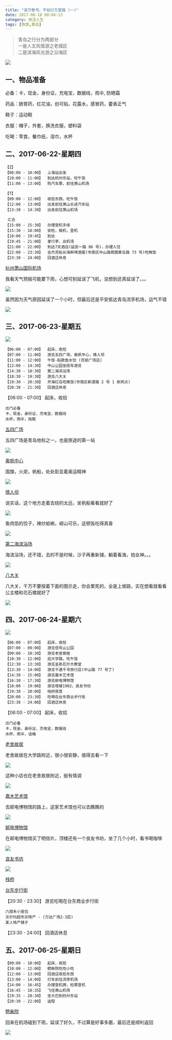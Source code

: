 ```yaml
---
title: "读万卷书，不如行万里路 (一)"
date: 2017-06-18 00:04:13
category: 快活人生
tags: [旅游,青岛]
---
```


> 青岛之行分为两部分  
> 一是人文风情游之老城区  
> 二是滨海风光游之沿海区

<!--more-->

![](http://p8bc1hri5.bkt.clouddn.com/the-journey-of-qingdao-1.png)


## **一、物品准备**  

必备：卡，现金，身份证，充电宝，数据线，雨伞, 防晒霜

药品：肠胃药，红花油，创可贴，花露水，感冒药，藿香正气  

鞋子：运动鞋

衣服：帽子，外套，换洗衣服，塑料袋

吃喝：零食，餐巾纸，湿巾，水杯  

## **二、2017-06-22-星期四**

    【Z】    
    【08:00 - 10:00】  上海站出发            
    【10:00 - 11:00】  到达杭州东站，吃午饭   
    【11:00 - 13:00】  购汽车票，前往萧山机场 
       
    【T】
    【09:00 - 12:00】  收拾东西，吃午饭      
    【12:00 - 13:00】  出发前往萧山长途汽车站  
    【13:30 - 14:30】  出发前往萧山机场   
    
     汇合
    【15:00 - 15:30】  办理登机手续  
    【15:30 - 18:00】  安检，候机，登机
    【18:00 - 19:45】  到达
    【19:45 - 21:00】  拿行李，出机场  
    【21:00 - 22:00】  到达7天酒店(延安一路 86 号)，办理入住  
    【22:00 - 23:30】  去杰克船长海鲜啤酒屋(市南区中山路商圈黄岛路 73 号)吃晚饭  
    【23:30 - 24:00】  回酒店休息

[杭州萧山国际机场](http://www.mafengwo.cn/poi/5423785.html)

我看天气预报可能要下雨，心想可别延误了飞机，没想到还真延误了。。。

![](http://p8bc1hri5.bkt.clouddn.com/the-journey-of-qingdao-5.jpg)

虽然因为天气原因延误了一个小时，但最后还是平安抵达青岛流亭机场，运气不错

![](http://p8bc1hri5.bkt.clouddn.com/the-journey-of-qingdao-6.jpg)

## **三、2017-06-23-星期五**

![](http://p8bc1hri5.bkt.clouddn.com/the-journey-of-qingdao-2.png)

    【06:00 - 07:00】  起床，收拾
    【07:00 - 11:00】  游览五四广场，奥帆中心，情人坝
    【11:00 - 12:00】  午饭-船歌鱼水饺 (百丽广场店)  
    【12:00 - 14:30】  中山公园坐缆车游览
    【14:30 - 18:30】  第二海滨浴场
    【18:30 - 19:30】  游览八大关
    【19:30 - 20:30】  开海红岛吃晚饭(市南区新湛路 2 号 1 栋网点)
    【20:30 - 21:30】  回酒店休息

【06:00 - 07:00】  起床，收拾  

    出门必备
    卡，现金，身份证，充电宝，数据线
    水杯，雨伞，拖鞋

[五四广场](http://www.mafengwo.cn/poi/2572.html)

五四广场是青岛地标之一，也是旅途的第一站

![](http://p8bc1hri5.bkt.clouddn.com/the-journey-of-qingdao-7.jpg)

[奥帆中心](http://www.mafengwo.cn/poi/22946.html)

国旗，火炬，帆船，处处彰显着奥运精神

![](http://p8bc1hri5.bkt.clouddn.com/the-journey-of-qingdao-8.jpg)


[情人坝](http://www.mafengwo.cn/poi/77895.html)

说实话，这个地方走着去绕的太远，坐帆船看看就好了

![](http://p8bc1hri5.bkt.clouddn.com/the-journey-of-qingdao-9.jpg)

鱼肉馅的饺子，辣炒蛤蜊，崂山可乐，这顿饭吃得真香

![](http://p8bc1hri5.bkt.clouddn.com/the-journey-of-qingdao-10.jpg)

[第二海滨浴场](http://www.mafengwo.cn/poi/3773.html)

海滨浴场，还不错，去的不是时候，沙子再重新铺，躺着看海，拍女神。。。

![](http://p8bc1hri5.bkt.clouddn.com/the-journey-of-qingdao-11.jpg)

[八大关](http://www.mafengwo.cn/poi/2576.html)

八大关，千万不要按着下面的图示走，你会累死的，全是上坡路，实在想看就看看公主楼和花石楼就好了

![](http://p8bc1hri5.bkt.clouddn.com/the-journey-of-qingdao-4.png)

## **四、2017-06-24-星期六**

![](http://p8bc1hri5.bkt.clouddn.com/the-journey-of-qingdao-3.png)

    【06:00 - 07:00】  起床，收拾  
    【07:00 - 09:00】  游览信号山公园
    【09:00 - 10:30】  游览老舍故居
    【10:30 - 12:00】  逛大学路，吃午饭
    【12:30 - 13:30】  游览圣弥厄尔大教堂
    【13:30 - 14:00】  游览千遇千寻旅行店(中山路 77 号丁)
    【14:30 - 15:00】  游览嘉木艺术馆
    【16:30 - 17:30】  游览邮电博物馆
    【18:00 - 19:00】  游览塔楼1902，良友书坊
    【19:30 - 20:00】  栈桥夜景
    【20:00 - 23:30】  吃喝在台东商业步行街
    【23:30 - 24:00】  回酒店休息

【06:00 - 07:00】  起床，收拾  

    出门必备
    卡，现金，身份证，充电宝，数据线
    水杯，雨伞，话梅

[老舍故居](http://www.mafengwo.cn/poi/3296.html)

老舍故居在大学路附近，很小很安静，值得去看一下

![](http://p8bc1hri5.bkt.clouddn.com/the-journey-of-qingdao-12.jpg)

这种小店也在老舍故居附近，挺有情调

![](http://p8bc1hri5.bkt.clouddn.com/the-journey-of-qingdao-13.jpg)

[嘉木艺术馆](http://www.mafengwo.cn/poi/7926661.html)

去邮电博物馆的路上，这家艺术馆也可以去瞧瞧的

![](http://p8bc1hri5.bkt.clouddn.com/the-journey-of-qingdao-14.jpg)

[邮电博物馆](http://www.mafengwo.cn/poi/3394.html)

在邮电博物馆买了明信片，顶楼还有一个良友书坊，坐了几个小时，看书喝咖啡

![](http://p8bc1hri5.bkt.clouddn.com/the-journey-of-qingdao-15.jpg)

[良友书坊](http://www.mafengwo.cn/poi/5422732.html)

![](http://p8bc1hri5.bkt.clouddn.com/the-journey-of-qingdao-16.jpg)

[栈桥](http://www.mafengwo.cn/poi/2569.html)

[台东步行街](http://www.mafengwo.cn/poi/9548.html)
    
【20:30 - 23:30】  游览吃喝在台东商业步行街

    六顺禾小笼包
    沃尔玛超市买特产 - (万达广场2-3层)
    某人特产铺子

【23:30 - 24:00】  回酒店休息

## **五、2017-06-25-星期日**

    【09:00 - 10:00】  起床，收拾
    【10:00 - 12:00】  劈柴院吃吃小吃
    【12:00 - 13:00】  回酒店收拾东西
    【13:00 - 14:00】  打车前往流亭机场
    【14:00 - 16:45】  办理登机牌，检票登机
    【16:45 - 18:35】  飞往萧山机场
    【19:35 - 20:30】  坐大巴到杭州东站
    【20:30 - 22:00】  返程

[劈柴院](http://www.mafengwo.cn/poi/2603.html)

回来在机场碰到下雨，延误了好久，不过算是好事多磨，最后还是顺利返回
    
![](http://p8bc1hri5.bkt.clouddn.com/the-journey-of-qingdao-17.jpg)
    
